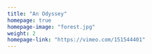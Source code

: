 ```yaml
---
title: "An Odyssey"
homepage: true
homepage-image: "forest.jpg"
weight: 2
homepage-link: "https://vimeo.com/151544401"
---
```

